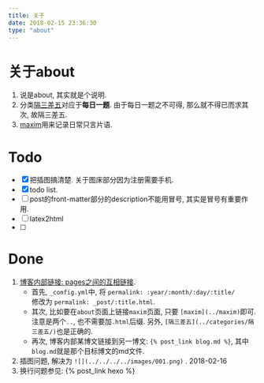 ```yaml
---
title: 关于
date: 2018-02-15 23:36:30
type: "about"
---
```


# 关于about
1. 说是about, 其实就是个说明. 
1. 分类[隔三差五](../categories/隔三差五/)对应于**每日一题**. 由于每日一题之不可得, 那么就不得已而求其次, 故隔三差五.
2. [maxim](../maxim)用来记录日常只言片语.




# Todo
+ [x] 把插图搞清楚. 关于图床部分因为注册需要手机.  
+ [x] todo list.
+ [ ] post的front-matter部分的description不能用冒号, 其实是冒号有重要作用.
+ [ ] latex2html
+ [ ] 




# Done
1. [博客内部链接: pages之间的互相链接](https://qiwulun.github.io/posts/用Hexo和Org写博客──站内链接.html).   
	* 首先, `_config.yml`中, 将	
	```permalink: :year/:month/:day/:title/```	
	修改为	
	```permalink: _post/:title.html```. 	
	* 其次, 比如要在`about`页面上链接`maxim`页面, 只要 `[maxim](../maxim)`即可. 注意是两个`..`, 也不需要加`.html`后缀. 
	另外, `[隔三差五](../categories/隔三差五/)`也是正确的.  
	* 再次, 博客内部某博文链接到另一博文: `{% post_link blog.md %}`, 其中`blog.md`就是那个目标博文的md文件.
2. 插图问题, 解决为 `![](../../../../images/001.png)` . 2018-02-16
3. 换行问题参见: {% post_link hexo %}
